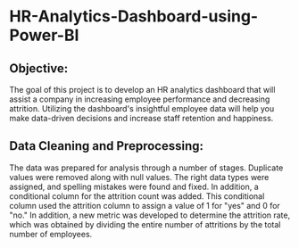 # HR-Analytics-Dashboard-using-Power-BI

## Objective:
The goal of this project is to develop an HR analytics dashboard that will assist a company in increasing employee performance and decreasing attrition. Utilizing the dashboard's insightful employee data will help you make data-driven decisions and increase staff retention and happiness.

## Data Cleaning and Preprocessing:
The data was prepared for analysis through a number of stages. Duplicate values were removed along with null values. The right data types were assigned, and spelling mistakes were found and fixed. In addition, a conditional column for the attrition count was added. This conditional column used the attrition column to assign a value of 1 for "yes" and 0 for "no." In addition, a new metric was developed to determine the attrition rate, which was obtained by dividing the entire number of attritions by the total number of employees.
